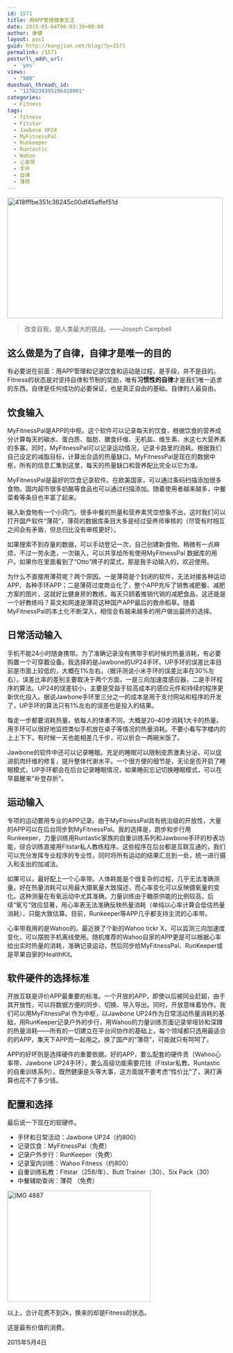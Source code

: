 ```yaml
---
id: 1571
title: 用APP管理健康生活
date: 2015-05-04T06:03:39+00:00
author: 康健
layout: post
guid: http://kangjian.net/blog/?p=1571
permalink: /1571
posturl\_add\_url:
  - 'yes'
views:
  - "900"
duoshuo\_thread\_id:
  - "1270239395296410901"
categories:
  - Fitness
tags:
  - fitness
  - Fitstar
  - Jawbone UP24
  - MyFitnessPal
  - Runkeeper
  - Runtastic
  - Wahoo
  - 心率带
  - 手环
  - 自律
  - 薄荷
---
```

<img style="margin-left:auto;margin-right:auto" src="http://kangjian.net/images/2015/05/418fffbe351c36245c00df45affef51d.jpg" alt="418fffbe351c36245c00df45affef51d" border="0" width="497" height="278" />

> 改变自我，是人类最大的挑战。——Joseph Campbell 

## 这么做是为了自律，自律才是唯一的目的

有必要说在前面：用APP管理和记录饮食和运动是过程，是手段，并不是目的。Fitness的状态是对坚持自律和节制的奖励，唯有**习惯性的自律**才是我们唯一追求的东西。自律是任何成功的必要保证，也是真正自由的基础。自律的人最自由。 

## 饮食输入

MyFitnessPal是APP的中枢。这个软件可以记录每天的饮食，根据饮食的营养成分计算每天的碳水、蛋白质、脂肪、膳食纤维、无机盐、维生素、水这七大营养素的多寡。同时，MyFitnessPal可以记录运动情况，记录卡路里的消耗。根据我们自己设定的减脂目标，计算出合适的热量缺口。MyFitnessPal是现在的数据中枢，所有的信息汇集到这里，每天的热量缺口和营养配比完全以它为准。 

MyFitnessPal是最好的饮食记录软件。在欧美国家，可以通过条码扫描添加很多食物。国内超市很多奶酪等食品也可以通过扫描添加。随着使用者越来越多，中餐菜肴等条目也丰富了起来。

输入新食物有一个小窍门。很多中餐的热量和营养素凭空想象不出，这时我们可以打开国产软件“薄荷”，薄荷的数据库条目大多是经过营养师审核的（尽管有时相互之间会有矛盾，但总归比没有审核更好）。

如果搜索不到存量的数据，可以手动登记一次，自己创建新食物。稍微有一点麻烦，不过一劳永逸，一次输入，可以共享给所有使用MyFitnessPal 数据库的用户。如果你在里面看到了“Otto”牌子的菜式，那是我手动输入的，欢迎使用。 

为什么不直接用薄荷呢？两个原因。一是薄荷是个封闭的软件，无法对接各种运动APP、各种手环APP；二是薄荷过度商业化了，整个APP充斥了销售减肥餐、减肥方案的图片，这就好比健身房的教练，每天只顾着推销代销的减肥食品，这还能是一个好教练吗？英文和网速是薄荷这种国产APP最后的救命稻草。随着MyFitnessPal的本土化不断深入，相信会有越来越多的用户做出最终的选择。 

## 日常活动输入

手机不能24小时随身携带。为了准确记录没有携带手机时候的热量消耗，有必要购置一个可穿戴设备。我选择的是Jawbone的UP24手环。UP手环的误差比率目前是市面上较低的，大概在1%左右。（据评测说小米手环的误差比率在30%左右）。误差比率的差别主要取决于两个方面，一是三向加速度感应器，二是手环程序的算法。UP24的误差较小，主要是受益于较高成本的感应元件和持续的程序更新优化投入。据说Jawbone手环里三分之一的成本是用于支付网站和程序的开发了，UP手环的算法只有1%左右的误差也是投入的结果。 

每走一步都要消耗热量。依每人的体重不同，大概是20&#8211;40步消耗1大卡的热量。用手环可以很好地监控类似手机放在桌子等情况的热量消耗。不要小看写字楼内的上上下下，有时候一天也能相差几千步，可以折合一两碗米饭了。 

Jawbone的软件中还可以记录睡眠。充足的睡眠可以限制皮质激素分泌，可以促进肌肉纤维的修复，提升整体代谢水平。一个很方便的细节是，无论是否开启了睡眠模式，UP手环都会在后台记录睡眠情况，如果睡前忘记切换睡眠模式，可以在早晨醒来“补登存折”。 

## 运动输入

专项的运动要用专业的APP记录。由于MyFitnessPal具有统治级的开放性，大量的APP可以在后台同步到MyFitnessPal。我的选择是，跑步和步行用Runkeeper，力量训练用Runtastic家族的自重训练系列和Jawbone手环的秒表功能，综合训练直接用Fitstar私人教练程序。这些程序在后台都是互联互通的，我们可以充分发挥专业程序的专业性，同时将所有运动的结果汇总到一处，统一进行摄入和支出的加减法。 

如果可以，最好配上一个心率带。人体耗能是个很复杂的过程，几乎无法准确测量。好在热量消耗可以用最大摄氧量大致描述，而心率变化可以反映摄氧量的变化。这种测量在有氧运动中尤其准确。力量训练由于糖原供能的比例较高，后续“氧亏”效应显著，用心率表无法准确反映热量消耗（单纯以心率计算会低估热量消耗），只能大致估算。目前，Runkeeper等APP几乎都支持主流的心率带。 

心率带我用的是Wahoo的。最近换了个新的Wahoo tickr X，可以监测三向加速度变化，可以摆脱手机离线使用。随机推荐的Wahoo自家的APP更是可以根据心率给出实时热量的消耗，准确记录运动，然后同步给MyFitnessPal、RunKeeper或是苹果自家的HealthKit。 

## 软件硬件的选择标准

开放互联是评价APP最重要的标准。一个开放的APP，即使以后被同业赶超，由于其开放性，可以将数据方便的同步、切换、导入导出。同时，开放意味着协作。我们可以用MyFitnessPal 作为中枢，以Jawbone UP24作为日常活动热量消耗的基础，用RunKeeper记录户外的步行，用Wahoo的力量训练页面记录举哑铃和深蹲的热量消耗——所有的一切建立在平台间协作的基础上，每个领域都只选用最适合的的APP，集天下APP而一起用之。换了国产的“薄荷”，可能就只有呵呵了。 

APP的好坏则是选择硬件的重要依据。好的APP，要么配套的硬件贵（Wahoo心率带、Jawbone UP24手环），要么高级功能需要花钱（Fitstar私教、Runtastic的自重训练系列）。既然健康是头等大事，这方面就不要考虑“性价比”了，满打满算也花不了多少钱。 

## 配置和选择

最后说一下现在的软硬件。 

  * 手环和日常活动：Jawbone UP24（约800）
  * 记录饮食：MyFitnessPal（免费）
  * 记录户外步行：RunKeeper（免费）
  * 记录室内训练：Wahoo Fitness（约800）
  * 自重训练私教：Fitstar（258/年）、Butt Trainer（30）、Six Pack（30）
  * 中餐辅助查询：薄荷 （免费）

<img style="margin-left:auto;margin-right:auto" src="http://kangjian.net/images/2015/05/IMG_4887.png" alt="IMG 4887" border="0" width="330" height="256" />

以上，合计花费不到2k，换来的却是Fitness的状态。 

这是最有价值的消费。 

2015年5月4日